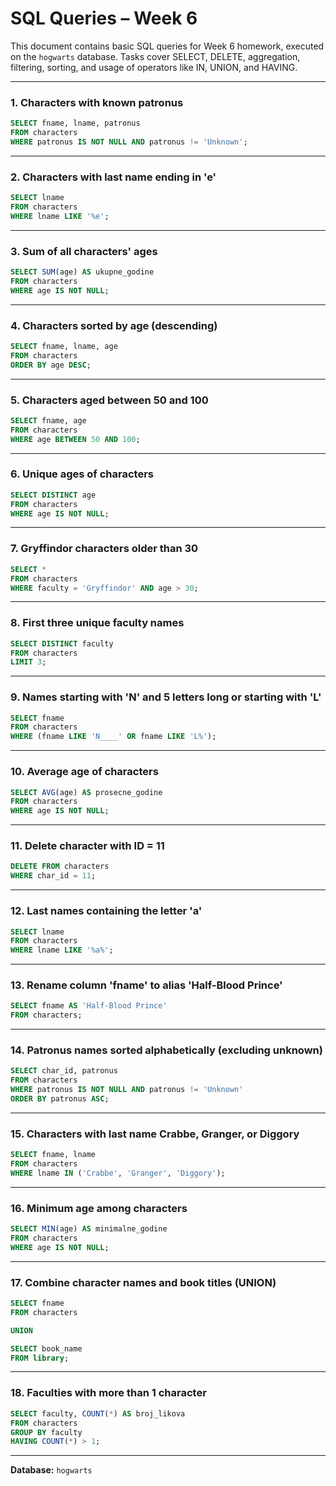 # SQL Queries – Week 6

This document contains basic SQL queries for Week 6 homework, executed on the `hogwarts` database. Tasks cover SELECT, DELETE, aggregation, filtering, sorting, and usage of operators like IN, UNION, and HAVING.

---

### 1. Characters with known patronus

```sql
SELECT fname, lname, patronus 
FROM characters 
WHERE patronus IS NOT NULL AND patronus != 'Unknown';
```

---

### 2. Characters with last name ending in 'e'

```sql
SELECT lname
FROM characters 
WHERE lname LIKE '%e';
```

---

### 3. Sum of all characters' ages

```sql
SELECT SUM(age) AS ukupne_godine
FROM characters 
WHERE age IS NOT NULL;
```

---

### 4. Characters sorted by age (descending)

```sql
SELECT fname, lname, age 
FROM characters 
ORDER BY age DESC;
```

---

### 5. Characters aged between 50 and 100

```sql
SELECT fname, age
FROM characters 
WHERE age BETWEEN 50 AND 100;
```

---

### 6. Unique ages of characters

```sql
SELECT DISTINCT age 
FROM characters 
WHERE age IS NOT NULL;
```

---

### 7. Gryffindor characters older than 30

```sql
SELECT * 
FROM characters 
WHERE faculty = 'Gryffindor' AND age > 30;
```

---

### 8. First three unique faculty names

```sql
SELECT DISTINCT faculty
FROM characters 
LIMIT 3;
```

---

### 9. Names starting with 'N' and 5 letters long or starting with 'L'

```sql
SELECT fname
FROM characters
WHERE (fname LIKE 'N____' OR fname LIKE 'L%');
```

---

### 10. Average age of characters

```sql
SELECT AVG(age) AS prosecne_godine
FROM characters 
WHERE age IS NOT NULL;
```

---

### 11. Delete character with ID = 11

```sql
DELETE FROM characters
WHERE char_id = 11;
```

---

### 12. Last names containing the letter 'a'

```sql
SELECT lname
FROM characters 
WHERE lname LIKE '%a%'; 
```

---

### 13. Rename column 'fname' to alias 'Half-Blood Prince'

```sql
SELECT fname AS 'Half-Blood Prince' 
FROM characters;
```

---

### 14. Patronus names sorted alphabetically (excluding unknown)

```sql
SELECT char_id, patronus
FROM characters
WHERE patronus IS NOT NULL AND patronus != 'Unknown' 
ORDER BY patronus ASC;
```

---

### 15. Characters with last name Crabbe, Granger, or Diggory

```sql
SELECT fname, lname 
FROM characters 
WHERE lname IN ('Crabbe', 'Granger', 'Diggory');
```

---

### 16. Minimum age among characters

```sql
SELECT MIN(age) AS minimalne_godine
FROM characters 
WHERE age IS NOT NULL;
```

---

### 17. Combine character names and book titles (UNION)

```sql
SELECT fname
FROM characters 

UNION 

SELECT book_name 
FROM library;
```

---

### 18. Faculties with more than 1 character

```sql
SELECT faculty, COUNT(*) AS broj_likova 
FROM characters 
GROUP BY faculty 
HAVING COUNT(*) > 1;
```

---

**Database:** `hogwarts`
